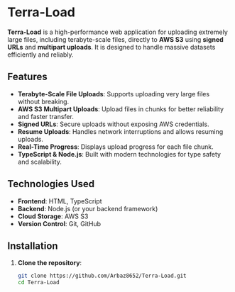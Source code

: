 # Terra-Load

**Terra-Load** is a high-performance web application for uploading extremely large files, including terabyte-scale files, directly to **AWS S3** using **signed URLs** and **multipart uploads**. It is designed to handle massive datasets efficiently and reliably.

## Features

- **Terabyte-Scale File Uploads**: Supports uploading very large files without breaking.
- **AWS S3 Multipart Uploads**: Upload files in chunks for better reliability and faster transfer.
- **Signed URLs**: Secure uploads without exposing AWS credentials.
- **Resume Uploads**: Handles network interruptions and allows resuming uploads.
- **Real-Time Progress**: Displays upload progress for each file chunk.
- **TypeScript & Node.js**: Built with modern technologies for type safety and scalability.

## Technologies Used

- **Frontend**: HTML, TypeScript
- **Backend**: Node.js (or your backend framework)
- **Cloud Storage**: AWS S3
- **Version Control**: Git, GitHub

## Installation

1. **Clone the repository**:

   ```bash
   git clone https://github.com/Arbaz8652/Terra-Load.git
   cd Terra-Load

